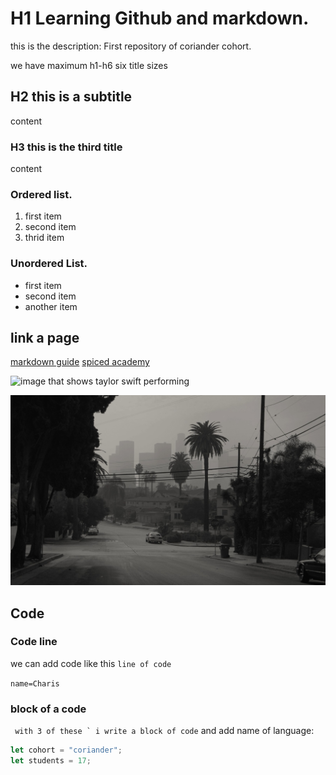 # H1 Learning Github and markdown.

this is the description: First repository of coriander cohort.
<p></p>we have maximum h1-h6 six title sizes


## H2 this is a subtitle 
content

### H3 this is the third title 
content

### Ordered list.
1. first item
2. second item
3. thrid item

### Unordered List. 
- first item
- second item
- another item

## link a page
[markdown guide](https://www.markdownguide.org/cheat-sheet/)
[spiced academy](https://www.spiced-academy.com/en)

<p></p>

![image that shows taylor swift performing](https://www.24books.de/assets/images/31/771/31771886-taylor-swift-bei-einem-auftritt-in-nashville-2m3yQzBX8se9.jpg)

![own private image of los angeles](./cmoncmonla.png)

## Code

### Code line
we can add code like this `line of code` 
<p></p>

`name=Charis`

### block of a code

``` with 3 of these ` i write a block of code```
and add name of language:

```js
let cohort = "coriander";
let students = 17; 
```






